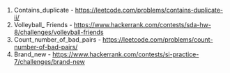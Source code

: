 1. Contains_duplicate - https://leetcode.com/problems/contains-duplicate-ii/
2. Volleyball_ Friends - https://www.hackerrank.com/contests/sda-hw-8/challenges/volleyball-friends
3. Count_number_of_bad_pairs - https://leetcode.com/problems/count-number-of-bad-pairs/
4. Brand_new - https://www.hackerrank.com/contests/si-practice-7/challenges/brand-new
